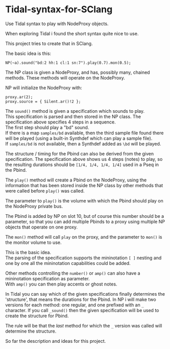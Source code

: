 # Tidal-syntax-for-SClang
Use Tidal syntax to play with NodeProxy objects.

When exploring Tidal i found the short syntax quite nice to use.

This project tries to create that in SClang.

The basic idea is this:

```
NP(~a).sound("bd:2 hh:1 cl:1 sn:7").play(0.7).mon(0.5);
```

The NP class is given a NodeProxy, and has, possibly many, chained methods.
These methods will operate on the NodeProxy.

NP will initialize the NodeProxy with:
```
proxy.ar(2);
proxy.source = { Silent.ar()!2 };
```

The ```sound()``` method is given a specification which sounds to play.  
This specification is parsed and then stored in the NP class.
The specification above specifies 4 steps in a sequence.  
The first step should play a "bd" sound.  
If there is a map ```samples/bd``` available, then the third sample file found there will be played (using a built-in Synthdef which can play a sample file).  
If ```samples/bd``` is not available, then a Synthdef added as ```\bd``` will be played.

The structure / timing for the Pbind can also be derived from the given specification. The specification above shows us 4 steps (notes) to play, so the resulting durations should be ```[1/4, 1/4, 1/4, 1/4]``` used in a Pseq in the Pbind.

The ```play()``` method will create a Pbind on the NodeProxy, using the information that has been stored inside the NP class by other methods that were called before ```play()``` was called.

The parameter to ```play()``` is the volume with which the Pbind should play on the NodeProxy private bus.

The Pbind is added by NP on slot 10, but of course this number should be a parameter, so that you can add multiple Pbinds to a proxy using multiple NP objects that operate on one proxy.

The ```mon()``` method will call ```play``` on the proxy, and the parameter to ```mon()``` is the monitor volume to use.

This is the basic idea.  
The parsing of the specification supports the mininotation ```[ ]``` nesting and one by one all the mininotation capabilities could be added.

Other methods controlling the ```number()``` or ```amp()``` can also have a mininotation specification as parameter.  
With ```amp()``` you can then play accents or ghost notes.

In Tidal you can say which of the given specifications finally determines the 'structure', that means the durations for the Pbind. In NP i will make two versions for each method: one regular, and one prefixed with an ```_``` character. If you call ```_sound()``` then the given specification will be used to create the structure for Pbind.

The rule will be that the _last_ method for which the ```_``` version was called will determine the structure.

So far the description and ideas for this project.
